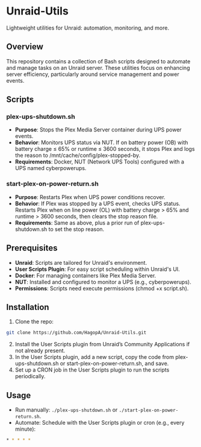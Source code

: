 # Unraid-Utils

Lightweight utilities for Unraid: automation, monitoring, and more.

## Overview

This repository contains a collection of Bash scripts designed to automate and manage tasks on an Unraid server. These utilities focus on enhancing server efficiency, particularly around service management and power events.

## Scripts

### plex-ups-shutdown.sh
* **Purpose**: Stops the Plex Media Server container during UPS power events.
* **Behavior**: Monitors UPS status via NUT. If on battery power (OB) with battery charge ≤ 65% or runtime ≤ 3600 seconds, it stops Plex and logs the reason to /mnt/cache/config/plex-stopped-by.
* **Requirements**: Docker, NUT (Network UPS Tools) configured with a UPS named cyberpowerups.

### start-plex-on-power-return.sh
* **Purpose**: Restarts Plex when UPS power conditions recover.
* **Behavior**: If Plex was stopped by a UPS event, checks UPS status. Restarts Plex when on line power (OL) with battery charge > 65% and runtime > 3600 seconds, then clears the stop reason file.
* **Requirements**: Same as above, plus a prior run of plex-ups-shutdown.sh to set the stop reason.

## Prerequisites

* **Unraid**: Scripts are tailored for Unraid's environment.
* **User Scripts Plugin**: For easy script scheduling within Unraid's UI.
* **Docker**: For managing containers like Plex Media Server.
* **NUT**: Installed and configured to monitor a UPS (e.g., cyberpowerups).
* **Permissions**: Scripts need execute permissions (chmod +x script.sh).

## Installation

1. Clone the repo:
```bash
git clone https://github.com/HagopA/Unraid-Utils.git
```
2. Install the User Scripts plugin from Unraid’s Community Applications if not already present.
3. In the User Scripts plugin, add a new script, copy the code from plex-ups-shutdown.sh or start-plex-on-power-return.sh, and save.
4. Set up a CRON job in the User Scripts plugin to run the scripts periodically.

## Usage

* Run manually: `./plex-ups-shutdown.sh` or `./start-plex-on-power-return.sh`.
* Automate: Schedule with the User Scripts plugin or cron (e.g., every minute):
```bash
* * * * *
```
